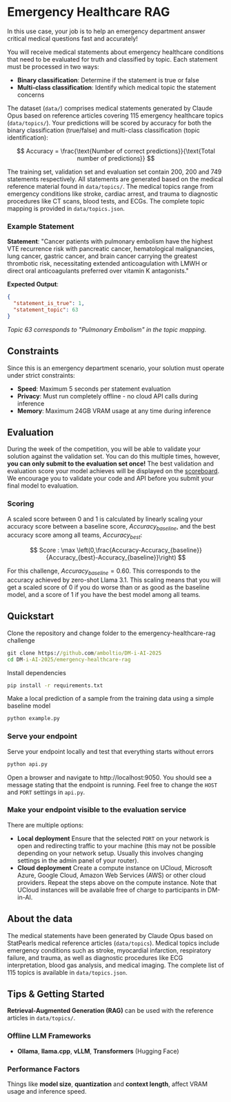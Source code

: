 # Emergency Healthcare RAG

In this use case, your job is to help an emergency department answer critical medical questions fast and accurately!

You will receive medical statements about emergency healthcare conditions that need to be evaluated for truth and classified by topic. Each statement must be processed in two ways:
- **Binary classification**: Determine if the statement is true or false
- **Multi-class classification**: Identify which medical topic the statement concerns

The dataset (```data/```) comprises medical statements generated by Claude Opus based on reference articles covering 115 emergency healthcare topics (```data/topics/```). Your predictions will be scored by accuracy for both the binary classification (true/false) and multi-class classification (topic identification):

$$
Accuracy = \frac{\text{Number of correct predictions}}{\text{Total number of predictions}}
$$

The training set, validation set and evaluation set contain 200, 200 and 749 statements respectively. All statements are generated based on the medical reference material found in ```data/topics/```. The medical topics range from emergency conditions like stroke, cardiac arrest, and trauma to diagnostic procedures like CT scans, blood tests, and ECGs. The complete topic mapping is provided in ```data/topics.json```.

### Example Statement
**Statement**: "Cancer patients with pulmonary embolism have the highest VTE recurrence risk with pancreatic cancer, hematological malignancies, lung cancer, gastric cancer, and brain cancer carrying the greatest thrombotic risk, necessitating extended anticoagulation with LMWH or direct oral anticoagulants preferred over vitamin K antagonists."

**Expected Output**:
```json
{
  "statement_is_true": 1,
  "statement_topic": 63
}
```
*Topic 63 corresponds to "Pulmonary Embolism" in the topic mapping.*

## Constraints

Since this is an emergency department scenario, your solution must operate under strict constraints:

- **Speed**: Maximum 5 seconds per statement evaluation
- **Privacy**: Must run completely offline - no cloud API calls during inference
- **Memory**: Maximum 24GB VRAM usage at any time during inference

## Evaluation
During the week of the competition, you will be able to validate your solution against the validation set. You can do this multiple times, however, **you can only submit to the evaluation set once!** The best validation and evaluation score your model achieves will be displayed on the <a href="https://cases.dmiai.dk/teams"> scoreboard</a>. We encourage you to validate your code and API before you submit your final model to evaluation.

###  Scoring
A scaled score between 0 and 1 is calculated by linearly scaling your accuracy score between a baseline score, $Accuracy_{baseline}$, and the best accuracy score among all teams, $Accuracy_{best}$:

$$
Score : \max \left(0,\frac{Accuracy-Accuracy_{baseline}}{Accuracy_{best}-Accuracy_{baseline}}\right)
$$

For this challenge, $Accuracy_{baseline}=0.60$. This corresponds to the accuracy achieved by zero-shot Llama 3.1. This scaling means that you will get a scaled score of $0$ if you do worse than or as good as the baseline model, and a score of $1$ if you have the best model among all teams.

## Quickstart
Clone the repository and change folder to the emergency-healthcare-rag challenge

```cmd
git clone https://github.com/amboltio/DM-i-AI-2025
cd DM-i-AI-2025/emergency-healthcare-rag
```
Install dependencies
```cmd
pip install -r requirements.txt
```
Make a local prediction of a sample from the training data using a simple baseline model
```cmd
python example.py
```
### Serve your endpoint
Serve your endpoint locally and test that everything starts without errors

```cmd
python api.py
```
Open a browser and navigate to http://localhost:9050. You should see a message stating that the endpoint is running. 
Feel free to change the `HOST` and `PORT` settings in `api.py`. 

### Make your endpoint visible to the evaluation service
There are multiple options:
- **Local deployment** Ensure that the selected `PORT` on your network is open and redirecting traffic to your machine (this may not be possible depending on your network setup. Usually this involves changing settings in the admin panel of your router). 
- **Cloud deployment** Create a compute instance on UCloud, Microsoft Azure, Google Cloud, Amazon Web Services (AWS) or other cloud providers. Repeat the steps above on the compute instance. Note that UCloud instances will be available free of charge to participants in DM-in-AI.


## About the data
The medical statements have been generated by Claude Opus based on StatPearls medical reference articles (```data/topics```). Medical topics include emergency conditions such as stroke, myocardial infarction, respiratory failure, and trauma, as well as diagnostic procedures like ECG interpretation, blood gas analysis, and medical imaging. The complete list of 115 topics is available in ```data/topics.json```.

## Tips & Getting Started

**Retrieval-Augmented Generation (RAG)** can be used with the reference articles in ```data/topics/```.

### Offline LLM Frameworks
- **Ollama**, **llama.cpp**, **vLLM**, **Transformers** (Hugging Face)

### Performance Factors
Things like **model size**, **quantization** and **context length**, affect VRAM usage and inference speed.